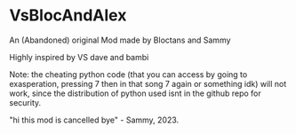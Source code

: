 # VsBlocAndAlex
An (Abandoned) original Mod made by Bloctans and Sammy


Highly inspired by VS dave and bambi


Note: the cheating python code (that you can access by going to exasperation, pressing 7 then in that song 7 again or something idk) will not work, since the distribution of python used isnt in the github repo for security.


"hi this mod is cancelled bye" - Sammy, 2023.
